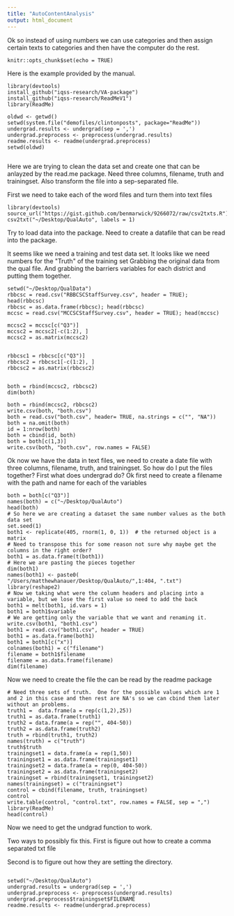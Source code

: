 ```yaml
---
title: "AutoContentAnalysis"
output: html_document
---
```


Ok so instead of using numbers we can use categories and then assign certain texts to categories and then have the computer do the rest.

```{r setup, include=FALSE}
knitr::opts_chunk$set(echo = TRUE)
```
Here is the example provided by the manual.
```{r}
library(devtools)
install_github("iqss-research/VA-package")
install_github("iqss-research/ReadMeV1")
library(ReadMe)

oldwd <- getwd()
setwd(system.file("demofiles/clintonposts", package="ReadMe"))
undergrad.results <- undergrad(sep = ',')
undergrad.preprocess <- preprocess(undergrad.results)
readme.results <- readme(undergrad.preprocess)
setwd(oldwd)


```
Here we are trying to clean the data set and create one that can be anlayzed by the read.me package.  Need three columns, filename, truth and trainingset.  Also transform the file into a sep-separated file.

First we need to take each of the word files and turn them into text files

```{r}
library(devtools)
source_url("https://gist.github.com/benmarwick/9266072/raw/csv2txts.R")
csv2txt("~/Desktop/QualAuto", labels = 1)
```


Try to load data into the package.  Need to create a datafile that can be read into the package. 

It seems like we need a training and test data set.  It looks like we need numbers for the "Truth" of the training set 
Grabbing the original data from the qual file.  And grabbing the barriers  variables for each district and putting them together. 

```{r}
setwd("~/Desktop/QualData")
rbbcsc = read.csv("RBBCSCStaffSurvey.csv", header = TRUE); head(rbbcsc)
rbbcsc = as.data.frame(rbbcsc); head(rbbcsc)
mccsc = read.csv("MCCSCStaffSurvey.csv", header = TRUE); head(mccsc)

mccsc2 = mccsc[c("Q3")]
mccsc2 = mccsc2[-c(1:2), ]
mccsc2 = as.matrix(mccsc2)


rbbcsc1 = rbbcsc[c("Q3")]
rbbcsc2 = rbbcsc1[-c(1:2), ]
rbbcsc2 = as.matrix(rbbcsc2)


both = rbind(mccsc2, rbbcsc2)
dim(both)

both = rbind(mccsc2, rbbcsc2)
write.csv(both, "both.csv")
both = read.csv("both.csv", header= TRUE, na.strings = c("", "NA"))
both = na.omit(both)
id = 1:nrow(both)
both = cbind(id, both)
both = both[c(1,3)]
write.csv(both, "both.csv", row.names = FALSE)
```

Ok now we have the data in text files, we need to create a date file with three columns, filename, truth, and trainingset.  So how do I put the files together?  First what does undergrad do?  Ok first need to create a filename with the path and name for each of the variables  


```{r}
both = both[c("Q3")]
names(both) = c("~/Desktop/QualAuto")
head(both)
# So here we are creating a dataset the same number values as the both data set
set.seed(1)
both1 <- replicate(405, rnorm(1, 0, 1))  # the returned object is a matrix
# Need to transpose this for some reason not sure why maybe get the columns in the right order?
both1 = as.data.frame(t(both1))
# Here we are pasting the pieces together
dim(both1)
names(both1) <- paste0( "/Users/matthewhanauer/Desktop/QualAuto/",1:404, ".txt")
library(reshape2)
# Now we taking what were the column headers and placing into a variable, but we lose the first value so need to add the back
both1 = melt(both1, id.vars = 1)
both1 = both1$variable
# We are getting only the variable that we want and renaming it.
write.csv(both1, "both1.csv")
both1 = read.csv("both1.csv", header = TRUE)
both1 = as.data.frame(both1)
both1 = both1[c("x")]
colnames(both1) = c("filename")
filename = both1$filename
filename = as.data.frame(filename)
dim(filename)
```
Now we need to create the file the can be read by the readme package
```{r}
# Need three sets of truth.  One for the possible values which are 1 and 2 in this case and then rest are NA's so we can cbind them later without an problems.
truth1 =  data.frame(a = rep(c(1,2),25))
truth1 = as.data.frame(truth1)
truth2 = data.frame(a = rep("", 404-50))
truth2 = as.data.frame(truth2)
truth = rbind(truth1, truth2)
names(truth) = c("truth")
truth$truth
trainingset1 = data.frame(a = rep(1,50))
trainingset1 = as.data.frame(trainingset1)
trainingset2 = data.frame(a = rep(0, 404-50))
trainingset2 = as.data.frame(trainingset2)
trainingset = rbind(trainingset1, trainingset2)
names(trainingset) = c("trainingset")
control = cbind(filename, truth, trainingset)
control
write.table(control, "control.txt", row.names = FALSE, sep = ",")
library(ReadMe)
head(control)
```
Now we need to get the undgrad function to work.

Two ways to possibly fix this.  First is figure out how to create a comma separated txt file 

Second is to figure out how they are setting the directory.
```{r}

setwd("~/Desktop/QualAuto")
undergrad.results = undergrad(sep = ',')
undergrad.preprocess <- preprocess(undergrad.results)
undergrad.preprocess$trainingset$FILENAME
readme.results <- readme(undergrad.preprocess)
```

